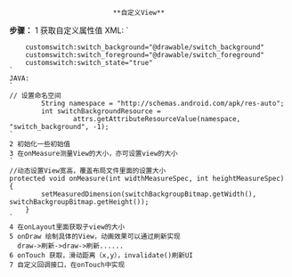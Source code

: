                               **自定义View**
**步骤：**
    1 获取自定义属性值
    XML:
    `
    <!-- 自定义属性 -->
        <declare-styleable name="CustomSwitchView">
            <attr name="switch_background" format="reference" />
            <attr name="switch_foreground" format="reference" />
            <attr name="switch_state" format="boolean" />
        </declare-styleable>
        
        customswitch:switch_background="@drawable/switch_background"
        customswitch:switch_foreground="@drawable/switch_foreground"
        customswitch:switch_state="true"
    `
    JAVA:
    `
    // 设置命名空间
            String namespace = "http://schemas.android.com/apk/res-auto";
            int switchBackgroundResource =
                    attrs.getAttributeResourceValue(namespace, "switch_background", -1);
    `
    2 初始化一些初始值
    3 在onMeasure测量View的大小，亦可设置view的大小
    `
    //动态设置View宽高，覆盖布局文件里面的设置大小
    protected void onMeasure(int widthMeasureSpec, int heightMeasureSpec) {
            setMeasuredDimension(switchBackgroupBitmap.getWidth(), switchBackgroupBitmap.getHeight());
        }
    `
    4 在onLayout里面获取子view的大小
    5 onDraw 绘制具体的View，动画效果可以通过刷新实现
      draw->刷新->draw->刷新......
    6 onTouch 获取，滑动距离（x,y），invalidate()刷新UI
    7 自定义回调接口，在onTouch中实现
    